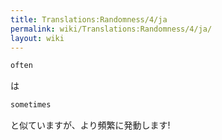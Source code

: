 ```yaml
---
title: Translations:Randomness/4/ja
permalink: wiki/Translations:Randomness/4/ja/
layout: wiki
---
```


``` Haskell
often
```

は

``` Haskell
sometimes
```

と似ていますが、より頻繁に発動します!
